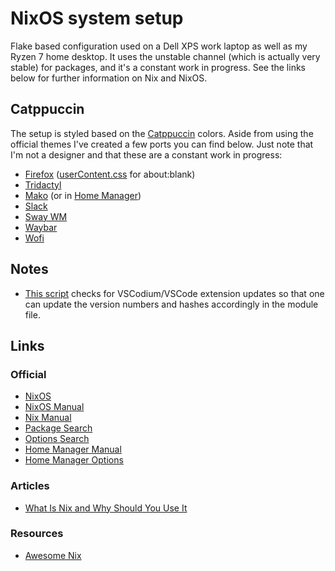 # NixOS system setup

Flake based configuration used on a Dell XPS work laptop as well as my Ryzen 7 home desktop. It uses the unstable channel (which is actually very stable) for packages, and it's a constant work in progress. See the links below for further information on Nix and NixOS.

## Catppuccin 

The setup is styled based on the [Catppuccin](https://github.com/catppuccin) colors. Aside from using the official themes I've created a few ports you can find below. Just note that I'm not a designer and that these are a constant work in progress:

* [Firefox](https://addons.mozilla.org/en-US/firefox/addon/catppuccinito-for-color/)
  ([userContent.css](https://github.com/dnordstrom/dotfiles/blob/main/config/firefox/chrome/userContent.css) for about:blank)
* [Tridactyl](https://github.com/dnordstrom/dotfiles/blob/main/config/firefox/tridactyl/themes/catppuccin.css)
* [Mako](https://github.com/dnordstrom/dotfiles/blob/main/config/mako/config) (or in [Home
  Manager](https://github.com/dnordstrom/dotfiles/blob/e8537da24030315fc815c4a67e786d562d0e58c8/users/dnordstrom.nix#L992))
* [Slack](https://github.com/dnordstrom/dotfiles/blob/main/config/slack/catppuccin.colors)
* [Sway WM](https://github.com/dnordstrom/dotfiles/blob/main/config/sway/colors.catppuccin)
* [Waybar](https://github.com/dnordstrom/dotfiles/blob/main/config/waybar/style.css)
* [Wofi](https://github.com/dnordstrom/dotfiles/blob/main/config/wofi/style.css)

## Notes

* [This script](https://github.com/NixOS/nixpkgs/blob/master/pkgs/misc/vscode-extensions/update_installed_exts.sh) checks for VSCodium/VSCode extension updates so that one can update the version numbers and hashes accordingly in the module file.

## Links

### Official

* [NixOS](https://nixos.org/)
* [NixOS Manual](https://nixos.org/manual/nixos/unstable/)
* [Nix Manual](https://nixos.org/manual/nix/unstable/)
* [Package Search](https://search.nixos.org/packages?channel=unstable)
* [Options Search](https://search.nixos.org/options?channel=unstable)
* [Home Manager Manual](https://nix-community.github.io/home-manager/)
* [Home Manager Options](https://nix-community.github.io/home-manager/options.html)

### Articles

* [What Is Nix and Why Should You Use It](https://serokell.io/blog/what-is-nix)

### Resources

* [Awesome Nix](https://nix-community.github.io/awesome-nix/)

